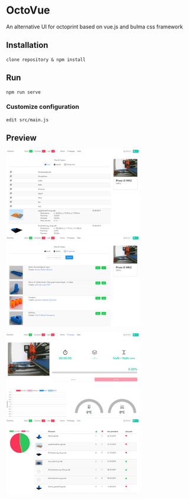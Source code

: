 # OctoVue

An alternative UI for octoprint based on vue.js and bulma css framework

## Installation
```
clone repository & npm install
```

## Run
```
npm run serve
```


### Customize configuration
```
edit src/main.js
```

## Preview

<img src="https://github.com/shodushi/octovue/blob/master/screenshots/screen1.png?raw=true" alt="screenshot" width="360" target="_blank"/>&nbsp;&nbsp;&nbsp;&nbsp;<img src="https://github.com/shodushi/octovue/blob/master/screenshots/screen2.png?raw=true" alt="screenshot" width="360" target="_blank"/>

<img src="https://github.com/shodushi/octovue/blob/master/screenshots/screen3.png?raw=true" alt="screenshot" width="360" target="_blank"/>&nbsp;&nbsp;&nbsp;&nbsp;<img src="https://github.com/shodushi/octovue/blob/master/screenshots/screen4.png?raw=true" alt="screenshot" width="360" target="_blank"/>
